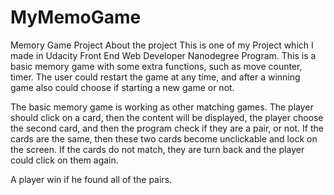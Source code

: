 # MyMemoGame

Memory Game Project
About the project
This is one of my Project which I made in Udacity Front End Web Developer Nanodegree Program. This is a basic memory game with some extra functions, such as move counter, timer. The user could restart the game at any time, and after a winning game also could choose if starting a new game or not.

The basic memory game is working as other matching games. The player should click on a card, then the content will be displayed, the player choose the second card, and then the program check if they are a pair, or not. If the cards are the same, then these two cards become unclickable and lock on the screen. If the cards do not match, they are turn back and the player could click on them again.

A player win if he found all of the pairs.

